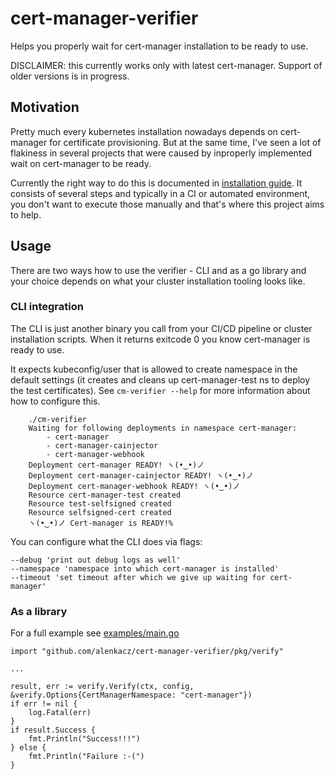 # cert-manager-verifier

Helps you properly wait for cert-manager installation to be ready to use.

DISCLAIMER: this currently works only with latest cert-manager. Support of older versions is in progress.

## Motivation

Pretty much every kubernetes installation nowadays depends on cert-manager for certificate provisioning. But at the same time, I've seen a lot of flakiness in several projects that were caused by inproperly implemented wait on cert-manager to be ready.

Currently the right way to do this is documented in [installation guide](https://cert-manager.io/docs/installation/kubernetes/#verifying-the-installation). It consists of several steps and typically in a CI or automated environment, you don't want to execute those manually and that's where this project aims to help.

## Usage

There are two ways how to use the verifier - CLI and as a go library and your choice depends on what your cluster installation tooling looks like.

### CLI integration

The CLI is just another binary you call from your CI/CD pipeline or cluster installation scripts. When it returns exitcode 0 you know cert-manager is ready to use.

It expects kubeconfig/user that is allowed to create namespace in the default settings (it creates and cleans up cert-manager-test ns to deploy the test certificates). See `cm-verifier --help` for more information about how to configure this.

```shell script
    ./cm-verifier
    Waiting for following deployments in namespace cert-manager:
    	- cert-manager
    	- cert-manager-cainjector
    	- cert-manager-webhook
    Deployment cert-manager READY! ヽ(•‿•)ノ
    Deployment cert-manager-cainjector READY! ヽ(•‿•)ノ
    Deployment cert-manager-webhook READY! ヽ(•‿•)ノ
    Resource cert-manager-test created
    Resource test-selfsigned created
    Resource selfsigned-cert created
    ヽ(•‿•)ノ Cert-manager is READY!%
```

You can configure what the CLI does via flags:
```
--debug 'print out debug logs as well'
--namespace 'namespace into which cert-manager is installed'
--timeout 'set timeout after which we give up waiting for cert-manager'
```

### As a library

For a full example see [examples/main.go](examples/main.go)

```
import "github.com/alenkacz/cert-manager-verifier/pkg/verify"

...

result, err := verify.Verify(ctx, config, &verify.Options{CertManagerNamespace: "cert-manager"})
if err != nil {
    log.Fatal(err)
}
if result.Success {
    fmt.Println("Success!!!")
} else {
    fmt.Println("Failure :-(")
}
```
